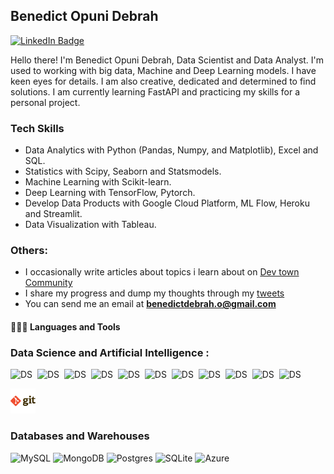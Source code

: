 ## Benedict Opuni Debrah

[![LinkedIn Badge](https://img.shields.io/badge/-LinkedIn-2867B2?style=flat-square&labelColor=2867B2&logo=linkedin&logoColor=white&link=https://www.linkedin.com/in/kwamepuni/)](https://www.linkedin.com/in/kwamepuni/)

Hello there! I'm Benedict Opuni Debrah, Data Scientist and Data Analyst. I'm used to working with big data, Machine and Deep Learning models. I have keen eyes for details. I am also creative, dedicated and determined to find solutions.
I am currently learning FastAPI and practicing my skills for a personal project.



### Tech Skills

-   Data Analytics with Python (Pandas, Numpy, and Matplotlib), Excel and SQL.
-   Statistics with Scipy, Seaborn and Statsmodels.
-   Machine Learning with Scikit-learn.
-   Deep Learning with TensorFlow, Pytorch.
-   Develop Data Products with Google Cloud Platform, ML Flow, Heroku and Streamlit.
-   Data Visualization with Tableau.
  
 
### Others:
- I occasionally write articles about topics i learn about on [Dev town Community](https://dev.to/benedictdebrah)
- I share my progress and dump my thoughts through my [tweets](https://twitter.com/OpuniDebrah)
- You can send me an email at **benedictdebrah.o@gmail.com**

 #### 👨🏻‍💻 Languages and Tools <br />
 ### Data Science and Artificial Intelligence : <br />
![DS](https://img.shields.io/badge/numpy-%23013243.svg?style=flat-square&logo=numpy&logoColor=white)&nbsp;
![DS](https://img.shields.io/badge/scipy-%23150458.svg?style=flat-square&logo=scipy&logoColor=white)&nbsp;
![DS](https://img.shields.io/badge/scikit-learn-%23150458.svg?style=flat-square&logo=scikit-learn&logoColor=white)&nbsp;
![DS](https://img.shields.io/badge/pandas-%23150458.svg?style=flat-square&logo=pandas&logoColor=white)&nbsp;
![DS](https://img.shields.io/badge/TensorFlow-%23FF6F00.svg?style=flat-square&logo=TensorFlow&logoColor=white)&nbsp;
![DS](https://img.shields.io/badge/Keras-%23D00000.svg?style=flat-square&logo=Keras&logoColor)&nbsp;
![DS](https://img.shields.io/badge/plotly-%23150458.svg?style=flat-square&logo=plotly&logoColor=white)&nbsp;
![DS](https://img.shields.io/badge/pytorch-%23EE4C2C.svg?style=flat-square&logo=pytorch&logoColor=white)&nbsp;
![DS](https://img.shields.io/badge/Tableau-E97627?style=for-the-badge&logo=Tableau&logoColor=white)&nbsp;
![DS](https://img.shields.io/badge/Google%20Analytics-E37400?style=for-the-badge&logo=google%20analytics&logoColor=white)&nbsp;
  ![DS](https://img.shields.io/badge/Python-FFD43B?style=for-the-badge&logo=python&logoColor=blue)&nbsp;

  <code><img height="40" src="https://raw.githubusercontent.com/github/explore/80688e429a7d4ef2fca1e82350fe8e3517d3494d/topics/git/git.png"></code>
  
 
### Databases and Warehouses
![MySQL](https://img.shields.io/badge/mysql-%2300f.svg?style=for-the-badge&logo=mysql&logoColor=white)
![MongoDB](https://img.shields.io/badge/MongoDB-%234ea94b.svg?style=for-the-badge&logo=mongodb&logoColor=white)
![Postgres](https://img.shields.io/badge/postgres-%23316192.svg?style=for-the-badge&logo=postgresql&logoColor=white)
![SQLite](https://img.shields.io/badge/sqlite-%2307405e.svg?style=for-the-badge&logo=sqlite&logoColor=white)
![Azure](https://img.shields.io/badge/azure-%230072C6.svg?style=for-the-badge&logo=microsoftazure&logoColor=white)











